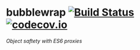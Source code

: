 # bubblewrap [![Build Status](https://travis-ci.org/nickb1080/bubblewrap.svg?branch=master)](https://travis-ci.org/nickb1080/bubblewrap) [![codecov.io](https://codecov.io/github/nickb1080/bubblewrap/coverage.svg?branch=master)](https://codecov.io/github/nickb1080/bubblewrap?branch=master)

_Object saftety with ES6 proxies_
